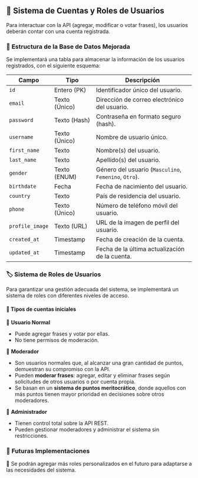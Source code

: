 ## 👥 **Sistema de Cuentas y Roles de Usuarios**  

Para interactuar con la API (agregar, modificar o votar frases), los usuarios deberán contar con una cuenta registrada.  

### 📌 **Estructura de la Base de Datos Mejorada**  

Se implementará una tabla para almacenar la información de los usuarios registrados, con el siguiente esquema:

| Campo         | Tipo            | Descripción |
|--------------|----------------|------------------------------------------------|
| `id`         | Entero (PK)      | Identificador único del usuario. |
| `email`      | Texto (Único)    | Dirección de correo electrónico del usuario. |
| `password`   | Texto (Hash)     | Contraseña en formato seguro (hash). |
| `username`   | Texto (Único)    | Nombre de usuario único. |
| `first_name` | Texto            | Nombre(s) del usuario. |
| `last_name`  | Texto            | Apellido(s) del usuario. |
| `gender`     | Texto (ENUM)      | Género del usuario (`Masculino`, `Femenino`, `Otro`). |
| `birthdate`  | Fecha            | Fecha de nacimiento del usuario. |
| `country`    | Texto            | País de residencia del usuario. |
| `phone`      | Texto (Único)    | Número de teléfono móvil del usuario. |
| `profile_image` | Texto (URL)   | URL de la imagen de perfil del usuario. |
| `created_at` | Timestamp        | Fecha de creación de la cuenta. |
| `updated_at` | Timestamp        | Fecha de la última actualización de la cuenta. |

### 🏷️ **Sistema de Roles de Usuarios**  

Para garantizar una gestión adecuada del sistema, se implementará un sistema de roles con diferentes niveles de acceso.  

#### 📌 **Tipos de cuentas iniciales**  

🔹 **Usuario Normal**  
- Puede agregar frases y votar por ellas.  
- No tiene permisos de moderación.  

🔹 **Moderador**  
- Son usuarios normales que, al alcanzar una gran cantidad de puntos, demuestran su compromiso con la API.  
- Pueden **moderar frases**: agregar, editar y eliminar frases según solicitudes de otros usuarios o por cuenta propia.  
- Se basan en un **sistema de puntos meritocrático**, donde aquellos con más puntos tienen mayor prioridad en decisiones sobre otros moderadores.  

🔹 **Administrador**  
- Tienen control total sobre la API REST.  
- Pueden gestionar moderadores y administrar el sistema sin restricciones.  

### 🔮 **Futuras Implementaciones**  
📌 Se podrán agregar más roles personalizados en el futuro para adaptarse a las necesidades del sistema.  

